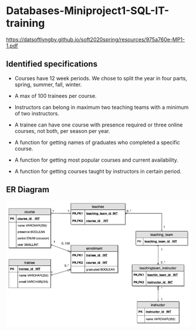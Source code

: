 # Databases-Miniproject1-SQL-IT-training

https://datsoftlyngby.github.io/soft2020spring/resources/975a760e-MP1-1.pdf

## Identified specifications
- Courses have 12 week periods. We chose to split the year in four parts, spring, summer, fall, winter.
- A max of 100 trainees per course.
- Instructors can belong in maximum two teaching teams with a minimum of two instructors.
- A trainee can have one course with presence required or three online courses, not both, per season per year.

- A function for getting names of graduates who completed a specific course.
- A function for getting most popular courses and current availability.
- A function for getting courses taught by instructors in certain period.

## ER Diagram
![image](<analysis/Miniproject1-ER-image.png>)